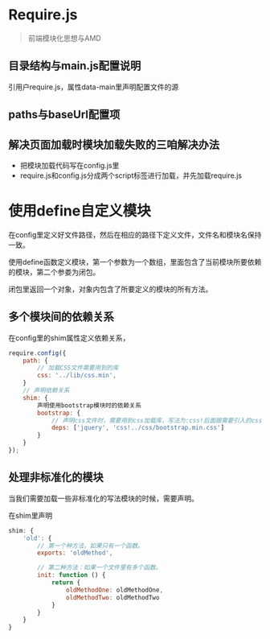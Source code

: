 # Require.js

> 前端模块化思想与AMD

## 目录结构与main.js配置说明

引用户require.js，属性data-main里声明配置文件的源

## paths与baseUrl配置项

## 解决页面加载时模块加载失败的三咱解决办法

* 把模块加载代码写在config.js里
* require.js和config.js分成两个script标签进行加载，并先加载require.js

# 使用define自定义模块

在config里定义好文件路径，然后在相应的路径下定义文件，文件名和模块名保持一致。

使用define函数定义模块，第一个参数为一个数组，里面包含了当前模块所要依赖的模块，第二个参娄为闭包。

闭包里返回一个对象，对象内包含了所要定义的模块的所有方法。

## 多个模块间的依赖关系

在config里的shim属性定义依赖关系，

```js
require.config({
    path: {
        // 加载CSS文件需要用到的库
        css: '../lib/css.min',
    }
    // 声明依赖关系
    shim: {
        声明使用bootstrap模块时的依赖关系
        bootstrap: {
            // 声明css文件时，需要用到css加载库，写法为:css!后面跟需要引入的css文件的路径，并且带后缀名。
            deps: ['jquery', 'css!../css/bootstrap.min.css']
        }
    }
});
```

## 处理非标准化的模块

当我们需要加载一些非标准化的写法模块的时候，需要声明。

在shim里声明

```js
shim: {
    'old': {
        // 第一个种方法，如果只有一个函数。
        exports: 'oldMethod',

        // 第二种方法：如果一个文件里有多个函数。
        init: function () {
            return {
                oldMethodOne: oldMethodOne,
                oldMethodTwo: oldMethodTwo
            }
        }
    }
}
```